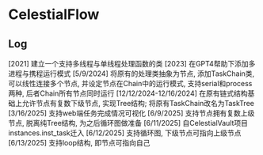 # CelestialFlow

## Log

[2021] 建立一个支持多线程与单线程处理函数的类
[2023] 在GPT4帮助下添加多进程与携程运行模式
[5/9/2024] 将原有的处理类抽象为节点, 添加TaskChain类, 可以线性连接多个节点, 并设定节点在Chain中的运行模式, 支持serial和process两种, 后者Chain所有节点同时运行
[12/12/2024-12/16/2024] 在原有链式结构基础上允许节点有复数下级节点, 实现Tree结构; 将原有TaskChain改名为TaskTree
[3/16/2025] 支持web端任务完成情况可视化
[6/9/2025] 支持节点拥有复数上级节点, 脱离纯Tree结构, 为之后循环图做准备
[6/11/2025] 自CelestialVault项目instances.inst_task迁入
[6/12/2025] 支持循环图, 下级节点可指向上级节点
[6/13/2025] 支持loop结构, 即节点可指向自己

